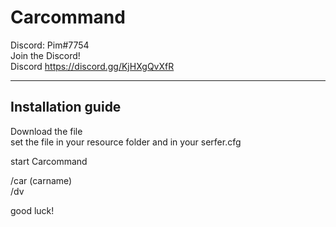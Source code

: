 # Carcommand

Discord: Pim#7754       
Join the Discord!                                                                    
Discord https://discord.gg/KjHXgQvXfR

--------------------------------------------------------
## Installation guide

Download the file     
set the file in your resource folder
and in your serfer.cfg

start Carcommand


/car (carname)                                                      
/dv

good luck!
